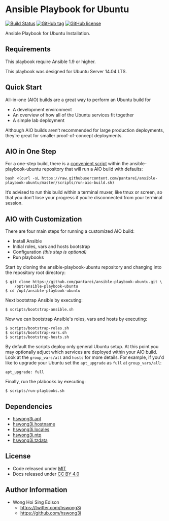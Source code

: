 Ansible Playbook for Ubuntu
===========================

[![Build Status](https://travis-ci.org/pantarei/ansible-playbook-ubuntu.svg?branch=master)](https://travis-ci.org/pantarei/ansible-playbook-ubuntu)
 [![GitHub tag](https://img.shields.io/github/tag/pantarei/ansible-playbook-ubuntu.svg)](https://github.com/pantarei/ansible-playbook-ubuntu)
 [![GitHub license](https://img.shields.io/github/license/pantarei/ansible-playbook-ubuntu.svg)](https://github.com/pantarei/ansible-playbook-ubuntu/blob/master/LICENSE)

Ansible Playbook for Ubuntu Installation.

Requirements
------------

This playbook require Ansible 1.9 or higher.

This playbook was designed for Ubuntu Server 14.04 LTS.

Quick Start
-----------

All-in-one (AIO) builds are a great way to perform an Ubuntu build for

-   A development environment
-   An overview of how all of the Ubuntu services fit together
-   A simple lab deployment

Although AIO builds aren’t recommended for large production deployments,
 they’re great for smaller proof-of-concept deployments.

AIO in One Step
---------------

For a one-step build, there is a [convenient
 script](https://raw.githubusercontent.com/pantarei/ansible-playbook-ubuntu/master/scripts/run-aio-build.sh)
 within the ansible-playbook-ubuntu repository that will run a AIO build
 with defaults:

    bash <(curl -sL https://raw.githubusercontent.com/pantarei/ansible-playbook-ubuntu/master/scripts/run-aio-build.sh)

It’s advised to run this build within a terminal muxer, like tmux or
 screen, so that you don’t lose your progress if you’re disconnected from
 your terminal session.

AIO with Customization
----------------------

There are four main steps for running a customized AIO build:

-   Install Ansible
-   Initial roles, vars and hosts bootstrap
-   Configuration *(this step is optional)*
-   Run playbooks

Start by cloning the ansible-playbook-ubuntu repository and changing
 into the repository root directory:

    $ git clone https://github.com/pantarei/ansible-playbook-ubuntu.git \
        /opt/ansible-playbook-ubuntu
    $ cd /opt/ansible-playbook-ubuntu

Next bootstrap Ansible by executing:

    $ scripts/bootstrap-ansible.sh

Now we can bootstrap Ansible's roles, vars and hosts by executing:

    $ scripts/bootstrap-roles.sh
    $ scripts/bootstrap-vars.sh
    $ scripts/bootstrap-hosts.sh

By default the scripts deploy only general Ubuntu setup. At this point
 you may optionally adjuct which services are deployed within your AIO
 build. Look at the `group_vars/all` and `hosts` for more details. For
 example, if you'd like to upgrade your Ubuntu set the `apt_upgrade`
 as `full` at `group_vars/all`:

    apt_upgrade: full

Finally, run the plabooks by executing:

    $ scripts/run-playbooks.sh

Dependencies
------------

-   [hswong3i.apt](https://galaxy.ansible.com/detail#/role/5970)
-   [hswong3i.hostname](https://galaxy.ansible.com/detail#/role/6152)
-   [hswong3i.locales](https://galaxy.ansible.com/detail#/role/6008)
-   [hswong3i.ntp](https://galaxy.ansible.com/detail#/role/6131)
-   [hswong3i.tzdata](https://galaxy.ansible.com/detail#/role/6087)

License
-------

-   Code released under [MIT](https://github.com/hswong3i/ansible-playbook-ubuntu/blob/master/LICENSE)
-   Docs released under [CC BY 4.0](http://creativecommons.org/licenses/by/4.0/)

Author Information
------------------

-   Wong Hoi Sing Edison
    -   <https://twitter.com/hswong3i>
    -   <https://github.com/hswong3i>

